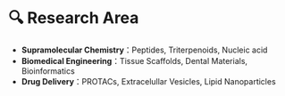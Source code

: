 # 🔍 Research Area
- **Supramolecular Chemistry**：Peptides, Triterpenoids, Nucleic acid
- **Biomedical Engineering**：Tissue Scaffolds, Dental Materials, Bioinformatics
- **Drug Delivery**：PROTACs, Extracelullar Vesicles, Lipid Nanoparticles
